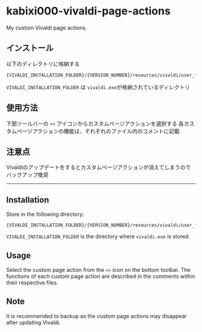 # kabixi000-vivaldi-page-actions
My custom Vivaldi page actions.

## インストール
以下のディレクトリに格納する
```
{VIVALDI_INSTALLATION_FOLDER}/{VERSION_NUMBER}/resources/vivaldi/user_files
```
`VIVALDI_INSTALLATION_FOLDER` は `vivaldi.exe`が格納されているディレクトリ

## 使用方法
下部ツールバーの `<>` アイコンからカスタムページアクションを選択する
各カスタムページアクションの機能は、それぞれのファイル内のコメントに記載

## 注意点
Vivaldiのアップデートをするとカスタムページアクションが消えてしまうのでバックアップ推奨

---

## Installation
Store in the following directory:
```
{VIVALDI_INSTALLATION_FOLDER}/{VERSION_NUMBER}/resources/vivaldi/user_files
```
`VIVALDI_INSTALLATION_FOLDER` is the directory where `vivaldi.exe` is stored.

## Usage
Select the custom page action from the `<>` icon on the bottom toolbar.
The functions of each custom page action are described in the comments within their respective files.

## Note
It is recommended to backup as the custom page actions may disappear after updating Vivaldi.